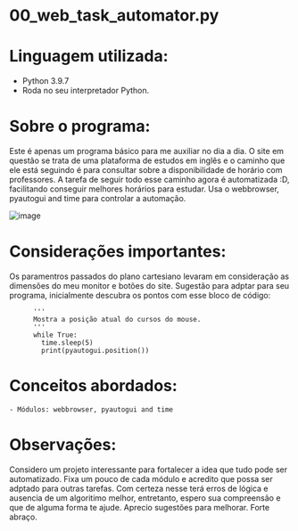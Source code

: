 # 00_web_task_automator.py

# Linguagem utilizada:

  - Python 3.9.7
  - Roda no seu interpretador Python.
  
# Sobre o programa:

  Este é apenas um programa básico para me auxiliar no dia a dia. O site em questão se trata de uma plataforma de estudos em inglês e o caminho que ele está seguindo é para consultar sobre a disponibilidade de horário com professores. A tarefa de seguir todo esse caminho agora é automatizada :D, facilitando conseguir melhores horários para estudar. Usa o webbrowser, pyautogui and time para controlar a automação.
  
  
  ![image](https://user-images.githubusercontent.com/95552879/152449716-2d829964-b8f2-4a5c-8d1b-095eb5d09abd.png)

  
# Considerações importantes:

  Os paramentros passados do plano cartesiano levaram em consideração as dimensões do meu monitor e botões do site.
  Sugestão para adptar para seu programa, inicialmente descubra os pontos com esse bloco de código:
  
          '''
          Mostra a posição atual do cursos do mouse.
          '''
          while True:
            time.sleep(5)
            print(pyautogui.position())


# Conceitos abordados:

    - Módulos: webbrowser, pyautogui and time
    
# Observações:

  Considero um projeto interessante para fortalecer a idea que tudo pode ser automatizado. Fixa um pouco de cada módulo e acredito que possa ser adptado para outras tarefas. Com certeza nesse terá erros de lógica e ausencia de um algoritimo melhor,  entretanto, espero sua compreensão e que de alguma forma te ajude. Aprecio sugestões para melhorar. Forte abraço.
